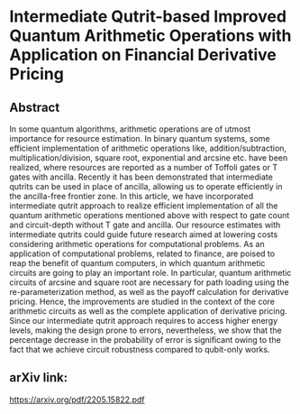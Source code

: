 # Intermediate Qutrit-based Improved Quantum Arithmetic Operations with Application on Financial Derivative Pricing

## Abstract

In some quantum algorithms, arithmetic operations are of utmost importance for resource estimation. In binary quantum systems, some efficient implementation of arithmetic operations like, addition/subtraction, multiplication/division, square root, exponential and arcsine etc. have been realized, where resources are reported as a number of Toffoli gates or T gates with ancilla. Recently it has been demonstrated that intermediate qutrits can be used in place of ancilla, allowing us to operate efficiently in the ancilla-free frontier zone. In this article, we have incorporated intermediate qutrit approach to realize efficient implementation of all the quantum arithmetic operations mentioned above with respect to gate count and circuit-depth without T gate and ancilla. Our resource estimates with intermediate qutrits could guide future research aimed at lowering costs considering arithmetic operations for computational problems. As an application of computational problems, related to finance, are poised to reap the benefit of quantum computers, in which quantum arithmetic circuits are going to play an important role. In particular, quantum arithmetic circuits of arcsine and square root are necessary for path loading using the re-parameterization method, as well as the payoff calculation for derivative pricing. Hence, the improvements are studied in the context of the core arithmetic circuits as well as the complete application of derivative pricing. Since our intermediate qutrit approach requires to access higher energy levels, making the design prone to errors, nevertheless, we show that the percentage decrease in the probability of error is significant owing to the fact that we achieve circuit robustness compared to qubit-only works.


## arXiv link:

https://arxiv.org/pdf/2205.15822.pdf
